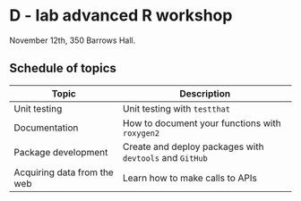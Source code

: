 

# D - lab advanced R workshop

November 12th, 350 Barrows Hall.


## Schedule of topics

| Topic | Description |
| ----- |  ---------  |
| Unit testing | Unit testing with `testthat` |
| Documentation | How to document your functions with `roxygen2` |
| Package development | Create and deploy packages with `devtools` and `GitHub` |
| Acquiring data from the web | Learn how to make calls to APIs |
